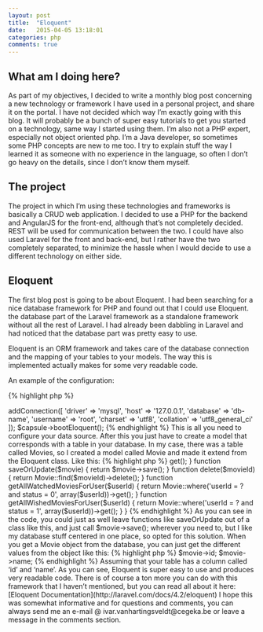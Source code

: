 ```yaml
---
layout: post
title:  "Eloquent"
date:   2015-04-05 13:18:01
categories: php
comments: true
---
```


What am I doing here?
---------------------
As part of my objectives, I decided to write a monthly blog post concerning a new technology or framework I have used in a personal project, and share it on the portal. I have not decided which way I’m exactly going with this blog. It will probably be a bunch of super easy tutorials to get you started on a technology, same way I started using them. I’m also not a PHP expert, especially not object oriented php. I’m a Java developer, so sometimes some PHP concepts are new to me too. I try to explain stuff the way I learned it as someone with no experience in the language, so often I don’t go heavy on the details, since I don’t know them myself.

The project
---------------------
The project in which I’m using these technologies and frameworks is basically a CRUD web application. I decided to use a PHP for the backend and AngularJS for the front-end, although that’s not completely decided. REST will be used for communication between the two. I could have also used Laravel for the front and back-end, but I rather have the two completely separated, to minimize the hassle when I would decide to use a different technology on either side.

Eloquent
---------------------
The first blog post is going to be about Eloquent. I had been searching for a nice database framework for PHP and found out that I could use Eloquent. the database part of the Laravel framework as a standalone framework without all the rest of Laravel. I had already been dabbling in Laravel and had noticed that the database part was pretty easy to use.

Eloquent is an ORM framework and takes care of the database connection and the mapping of your tables to your models. The way this is implemented actually makes for some very readable code.

An example of the configuration:

{% highlight php %}
  <?php

  use Illuminate\Database\Capsule\Manager as Capsule;

  $capsule = new Capsule;

  $capsule->addConnection([
     'driver' => 'mysql',
     'host' => '127.0.0.1',
     'database' => 'db-name',
     'username' => 'root',
     'charset' => 'utf8',
     'collation' => 'utf8_general_ci'
  ]);

  $capsule->bootEloquent();
{% endhighlight %}

This is all you need to configure your data source. After this you just have to create a model that corresponds with a table in your database. In my case, there was a table called Movies, so I created a model called Movie and made it extend from the Eloquent class.
Like this:

{% highlight php %}
  <?php

  namespace models;

  use Illuminate\Database\Eloquent\Model as Eloquent;

  class Movie extends Eloquent {

     protected $fillable = array('id', 'userId', 'movie_name', 'rating', 'status');

  }
{% endhighlight %}

The fillable array marks which values from the database you want automatically inserted into your new Movie object. This is to make sure that for instance a password column can’t just automatically be retrieved from the database. The fillable array just whitelists the columns that should be retrieved.

When you have this, you’re ready to start persisting data to the database. I decided for myself to follow the same layering I would do in a Java project. This is of course a personal choice because if you see how we use Eloquent to do some operations to the database, you’ll see that you can organize your code in a few different ways, each with its own benefits. So I created a MovieDao with a bunch of functions that I could use:

{% highlight php %}
  <?php

  namespace database;

  use models\Movie;

  class MovieDao {

     function getMoviesForUser($userID) {
         return Movie::where('userId', '=', $userID)->get();
     }

     function saveOrUpdate($movie) {
         return $movie->save();
     }

     function delete($movieId) {
         return Movie::find($movieId)->delete();
     }

     function getAllWatchedMoviesForUser($userId) {
         return Movie::where('userId = ? and status = 0', array($userId))->get();
     }

     function getAllWishedMoviesForUser($userId) {
         return Movie::where('userId = ? and status = 1', array($userId))->get();
     }
  }
{% endhighlight %}

As you can see in the code, you could just as well leave functions like saveOrUpdate out of a class like this, and just call $movie->save(); wherever you need to, but I like my database stuff centered in one place, so opted for this solution. When you get a Movie object from the database, you can just get the different values from the object like this:

{% highlight php %}
$movie->id;
$movie->name;
{% endhighlight %}

Assuming that your table has a column called ‘id’ and ‘name’.

As you can see, Eloquent is super easy to use and produces very readable code. There is of course a ton more you can do with this framework that I haven’t mentioned, but you can read all about it here:

[Eloquent Documentation](http://laravel.com/docs/4.2/eloquent)

I hope this was somewhat informative and for questions and comments, you can always send me an e-mail @ ivar.vanhartingsveldt@cegeka.be or leave a message in the comments section.
